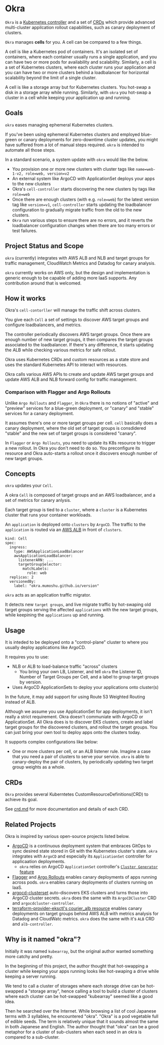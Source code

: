 # Okra

`Okra` is a [Kubernetes controller](https://kubernetes.io/docs/concepts/architecture/controller/) and a set of [CRDs](https://kubernetes.io/docs/concepts/extend-kubernetes/api-extension/custom-resources/) which provide advanced multi-cluster appilcation rollout capabilities, such as canary deployment of clusters.

`Okra` manages **cells** for you. A cell can be compared to a few things.

A cell is like a Kubernetes pod of containers. It's an isolated set of containers, where each container usually runs a single application, and you can have two or more pods for availability and scalability. Similarly, a cell is a set of Kubernetes clusters, where each cluster runs your application and you can have two or more clusters behind a loadbalancer for horizontal scalability beyond the limit of a single cluster.

A cell is like a storage array but for Kubernetes clusters. You hot-swap a disk in a storage array while running. Similarly, with `okra` you hot-swap a cluster in a cell while keeping your application up and running.

## Goals

`okra` eases managing ephemeral Kubernetes clusters.

If you've been using ephemeral Kubernetes clusters and employed blue-green or canary deployments for zero-downtime cluster updates, you might have suffered from a lot of manual steps required. `okra` is intended to automate all those steps.

In a standard scenario, a system update with `okra` would like the below.

- You provision one or more new clusters with cluster tags like `name=web-1-v2, role=web, version=v2`
- An external system like ArgoCD with ApplicationSet deploys your apps to the new clusters
- Okra's `cell-controller` starts discovering the new clusters by tags like `role=web`
- Once there are enough clusters (with e.g. `role=web`) for the latest version tag like `version=v1`, `cell-controller` starts updating the loadbalancer configuration to gradually migrate traffic from the old to the new clusters.
- `Okra` run various steps to ensure there are no errors, and it reverts the loadbalancer configuration changes when there are too many errors or test failures.

## Project Status and Scope

`okra` (currently) integrates with AWS ALB and NLB and target groups for traffic management, CloudWatch Metrics and Datadog for canary analysis.

`okra` currently works on AWS only, but the design and implementation is generic enough to be capable of adding more IaaS supports. Any contribution around that is welcomed.

## How it works

Okra's `cell-contorller` will manage the traffic shift across clusters.

You give each `Cell` a set of settings to discover AWS target groups and configure loadbalancers, and metrics.

The controller periodically discovers AWS target groups. Once there are enough number of new target groups, it then compares the target groups associated to the loadbalancer. If there's any difference, it starts updating the ALB while checking various metrics for safe rollout.

Okra uses Kubernetes CRDs and custom resources as a state store and uses the standard Kubernetes API to interact with resources.

Okra calls various AWS APIs to create and update AWS target groups and update AWS ALB and NLB forward config for traffic management.

### Comparison with Flagger and Argo Rollouts

Unlike `Argo Rollouts` and `Flagger`, in `Okra` there is no notions of "active" and "preview" services for a blue-green deployment, or "canary" and "stable" services for a canary deployment.

It assumes there's one or more target groups per cell. `cell` basically does a canary deployment, where the old set of target groups is consdidered "stable" and the new set of target groups is considered "canary".

In `Flagger` or `Argo Rollouts`, you need to update its K8s resource to trigger a new rollout. In Okra you don't need to do so. You preconfigure its resource and Okra auto-starts a rollout once it discovers enough number of new target groups.

## Concepts

`okra` updates your `Cell`.

A okra `Cell` is composed of target groups and an AWS loadbalancer, and a set of metrics for canary anlysis.

Each target group is tied to a `cluster`, where a `cluster` is a Kubernetes cluster that runs your container workloads.

An `application` is deployed onto `clusters` by `ArgoCD`. The traffic to the `application` is routed via an [AWS ALB](https://docs.aws.amazon.com/elasticloadbalancing/latest/application/introduction.html) in front of `clusters`.

```
kind: Cell
spec:
  ingress:
    type: AWSApplicationLoadBalancer
    awsApplicationLoadBalancer:
      listenerARN: ...
      targetGroupSelector:
        matchLabels:
          role: web
  replicas: 2
  versionedBy:
    label: "okra.mumoshu.github.io/version"
```

`okra` acts as an application traffic migrator.

It detects new `target groups`, and live migrate traffic by hot-swaping old target groups serving the affected `applications` with the new target groups, while keepining the `applications` up and running.

## Usage

It is inteded to be deployed onto a "control-plane" cluster to where you usually deploy applications like ArgoCD.

It requires you to use:

- NLB or ALB to load-balance traffic "across" clusters
  - You bring your own LB, Listener, and tell `okra` the Listener ID, Number of Target Groups per Cell, and a label to group target groups by version.
- Uses ArgoCD ApplicationSets to deploy your applications onto cluster(s)

In the future, it may add support for using Route 53 Weighted Routing instead of ALB.

Although we assume you use ApplicationSet for app deployments, it isn't really a strict requirement. Okra doesn't communiate with ArgoCD or ApplicationSet. All Okra does is to discover EKS clusters, create and label target groups for the discovered clusters, and rollout the target groups. You can just bring your own tool to deploy apps onto the clusters today.

It supports complex configurations like below:

- One or more clusters per cell, or an ALB listener rule. Imagine a case that you need a pair of clusters to serve your service. `okra` is able to canary-deploy the pair of clusters, by periodically updating two target group weights as a whole.

## CRDs

`Okra` provides several Kuberntetes CustomResourceDefinitions(CRD) to achieve its goal.

See [crd.md](crd.md) for more documentation and details of each CRD.

## Related Projects

Okra is inspired by various open-source projects listed below.

- [ArgoCD](https://argoproj.github.io/argo-cd/) is a continuous deployment system that embraces GitOps to sync desired state stored in Git with the Kubernetes cluster's state. `okra` integrates with `ArgoCD` and especially its `ApplicationSet` controller for applicaation deployments.
  - `okra` relies on ArgoCD `ApplicationSet` controller's [`Cluster Generator` feature](https://argocd-applicationset.readthedocs.io/en/stable/Generators/#label-selector)
- [Flagger](https://flagger.app/) and [Argo Rollouts](https://argoproj.github.io/argo-rollouts/) enables canary deployments of apps running across pods. `okra` enables canary deployments of clusters running on IaaS.
- [argocd-clusterset](https://github.com/mumoshu/argocd-clusterset) auto-discovers EKS clusters and turns those into ArgoCD cluster secrets. `okra` does the same with its `ArgoCDCluster` CRD and `argocdcluster-controller`.
- [terraform-provider-eksctl's courier_alb resource](https://github.com/mumoshu/terraform-provider-eksctl/tree/master/pkg/courier) enables canary deployments on target groups behind AWS ALB with metrics analysis for Datadog and CloudWatc metrics. `okra` does the same with it's `ALB` CRD and `alb-controller`.

## Why is it named "okra"?

Initially it was named `kubearray`, but the original author wanted something more catchy and pretty.

In the beginning of this project, the author thought that hot-swapping a cluster while keeping your apps running looks like hot-swaping a drive while keeping a server running.

We tend to call a cluster of storages where each storage drive can be hot-swapped a "storage array", hence calling a tool to build a cluster of clusters where each cluster can be hot-swapped "kubearray" seemed like a good idea.

Then he searched over the Internet. While browsing a list of cool Japanese terms with 3 syllables, he encountered "okra". "Okra" is a pod vegetable full of edible seeds. The term is relatively unique that it sounds almost the same in both Japanese and English. The author thought that "okra" can be a good metaphor for a cluster of sub-clusters when each seed in an okra is compared to a sub-cluster.
